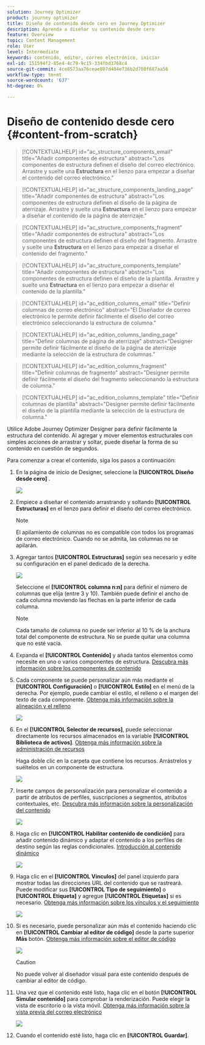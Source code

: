 ```yaml
---
solution: Journey Optimizer
product: journey optimizer
title: Diseño de contenido desde cero en Journey Optimizer
description: Aprenda a diseñar su contenido desde cero
feature: Overview
topic: Content Management
role: User
level: Intermediate
keywords: contenido, editor, correo electrónico, iniciar
exl-id: 151594f2-85e4-4c79-9c15-334fbd3768c4
source-git-commit: 4ce8573aa76ceae807d404e736b2d780f687aa56
workflow-type: tm+mt
source-wordcount: '637'
ht-degree: 0%

---
```


# Diseño de contenido desde cero {#content-from-scratch}

>[!CONTEXTUALHELP]
>id="ac_structure_components_email"
>title="Añadir componentes de estructura"
>abstract="Los componentes de estructura definen el diseño del correo electrónico. Arrastre y suelte una **Estructura** en el lienzo para empezar a diseñar el contenido del correo electrónico."

>[!CONTEXTUALHELP]
>id="ac_structure_components_landing_page"
>title="Añadir componentes de estructura"
>abstract="Los componentes de estructura definen el diseño de la página de aterrizaje. Arrastre y suelte una **Estructura** en el lienzo para empezar a diseñar el contenido de la página de aterrizaje."

>[!CONTEXTUALHELP]
>id="ac_structure_components_fragment"
>title="Añadir componentes de estructura"
>abstract="Los componentes de estructura definen el diseño del fragmento. Arrastre y suelte una **Estructura** en el lienzo para empezar a diseñar el contenido del fragmento."

>[!CONTEXTUALHELP]
>id="ac_structure_components_template"
>title="Añadir componentes de estructura"
>abstract="Los componentes de estructura definen el diseño de la plantilla. Arrastre y suelte una **Estructura** en el lienzo para empezar a diseñar el contenido de la plantilla."


>[!CONTEXTUALHELP]
>id="ac_edition_columns_email"
>title="Definir columnas de correo electrónico"
>abstract="El Diseñador de correo electrónico le permite definir fácilmente el diseño del correo electrónico seleccionando la estructura de columna."

>[!CONTEXTUALHELP]
>id="ac_edition_columns_landing_page"
>title="Definir columnas de página de aterrizaje"
>abstract="Designer permite definir fácilmente el diseño de la página de aterrizaje mediante la selección de la estructura de columnas."

>[!CONTEXTUALHELP]
>id="ac_edition_columns_fragment"
>title="Definir columnas de fragmento"
>abstract="Designer permite definir fácilmente el diseño del fragmento seleccionando la estructura de columna."

>[!CONTEXTUALHELP]
>id="ac_edition_columns_template"
>title="Definir columnas de plantilla"
>abstract="Designer permite definir fácilmente el diseño de la plantilla mediante la selección de la estructura de columna."


Utilice Adobe Journey Optimizer Designer para definir fácilmente la estructura del contenido. Al agregar y mover elementos estructurales con simples acciones de arrastrar y soltar, puede diseñar la forma de su contenido en cuestión de segundos.

Para comenzar a crear el contenido, siga los pasos a continuación:

1. En la página de inicio de Designer, seleccione la **[!UICONTROL Diseño desde cero]** .

   ![](assets/email_designer.png)

1. Empiece a diseñar el contenido arrastrando y soltando **[!UICONTROL Estructuras]** en el lienzo para definir el diseño del correo electrónico.

   >[!NOTE]
   >
   >El apilamiento de columnas no es compatible con todos los programas de correo electrónico. Cuando no se admita, las columnas no se apilarán.

   <!--Once placed in the email, you cannot move nor remove your components unless there is already a content component or a fragment placed inside. This is not true in AJO - TBC?-->

1. Agregar tantos **[!UICONTROL Estructuras]** según sea necesario y edite su configuración en el panel dedicado de la derecha.

   ![](assets/email_designer_structure_components.png)

   Seleccione el **[!UICONTROL columna n:n]** para definir el número de columnas que elija (entre 3 y 10). También puede definir el ancho de cada columna moviendo las flechas en la parte inferior de cada columna.

   >[!NOTE]
   >
   >Cada tamaño de columna no puede ser inferior al 10 % de la anchura total del componente de estructura. No se puede quitar una columna que no esté vacía.

1. Expanda el **[!UICONTROL Contenido]** y añada tantos elementos como necesite en uno o varios componentes de estructura. [Descubra más información sobre los componentes de contenido](content-components.md)

1. Cada componente se puede personalizar aún más mediante el **[!UICONTROL Configuración]** o **[!UICONTROL Estilo]** en el menú de la derecha. Por ejemplo, puede cambiar el estilo, el relleno o el margen del texto de cada componente. [Obtenga más información sobre la alineación y el relleno](alignment-and-padding.md)

   ![](assets/email_designer_structure_component.png)

1. En el **[!UICONTROL Selector de recursos]**, puede seleccionar directamente los recursos almacenados en la variable **[!UICONTROL Biblioteca de activos]**. [Obtenga más información sobre la administración de recursos](assets-essentials.md)

   Haga doble clic en la carpeta que contiene los recursos. Arrástrelos y suéltelos en un componente de estructura.

   ![](assets/email_designer_asset_picker.png)

1. Inserte campos de personalización para personalizar el contenido a partir de atributos de perfiles, suscripciones a segmentos, atributos contextuales, etc. [Descubra más información sobre la personalización del contenido](../personalization/personalize.md)

   ![](assets/email_designer_personalization.png)

1. Haga clic en **[!UICONTROL Habilitar contenido de condición]** para añadir contenido dinámico y adaptar el contenido a los perfiles de destino según las reglas condicionales. [Introducción al contenido dinámico](../personalization/get-started-dynamic-content.md)

   ![](assets/email_designer_dynamic-content.png)

1. Haga clic en el **[!UICONTROL Vínculos]** del panel izquierdo para mostrar todas las direcciones URL del contenido que se rastreará. Puede modificar sus **[!UICONTROL Tipo de seguimiento]** o **[!UICONTROL Etiqueta]** y agregue **[!UICONTROL Etiquetas]** si es necesario. [Obtenga más información sobre los vínculos y el seguimiento](message-tracking.md)

   ![](assets/email_designer_links.png)

1. Si es necesario, puede personalizar aún más el contenido haciendo clic en **[!UICONTROL Cambiar al editor de código]** desde la parte superior **Más** botón. [Obtenga más información sobre el editor de código](code-content.md)

   ![](assets/email_designer_switch-to-code.png)

   >[!CAUTION]
   >
   >No puede volver al diseñador visual para este contenido después de cambiar al editor de código.

1. Una vez que el contenido esté listo, haga clic en el botón **[!UICONTROL Simular contenido]** para comprobar la renderización. Puede elegir la vista de escritorio o la vista móvil. [Obtenga más información sobre la vista previa del correo electrónico](preview.md)

   ![](assets/email_designer_simulate_content.png)

1. Cuando el contenido esté listo, haga clic en **[!UICONTROL Guardar]**.


